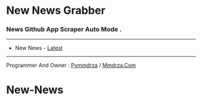 # New News Grabber

### News Github App Scraper Auto Mode .

---

- New News - [Latest](https://new-news.github.io/Latest 'New News - Latest')



---

Programmer And Owner : [Pymmdrza](https://github.com/Pymmdrza)  / [Mmdrza.Com](https://mmdrza.com) 
# New-News
